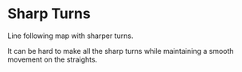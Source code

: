 # Sharp Turns

Line following map with sharper turns.

It can be hard to make all the sharp turns while maintaining a smooth movement on the straights.
